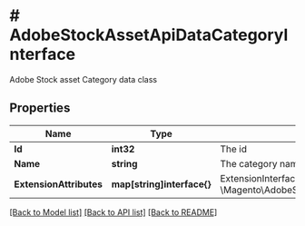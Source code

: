 # # AdobeStockAssetApiDataCategoryInterface
Adobe Stock asset Category data class

## Properties 


Name | Type | Description | Notes
------------ | ------------- | ------------- | -------------
**Id**| **int32** | The id  | [optional]
**Name**| **string** | The category name  |
**ExtensionAttributes**| **map[string]interface{}** | ExtensionInterface class for @see \\Magento\\AdobeStockAssetApi\\Api\\Data\\CategoryInterface  |


[[Back to Model list]](../../README.md#models) [[Back to API list]](../../README.md#endpoints) [[Back to README]](../../README.md)

